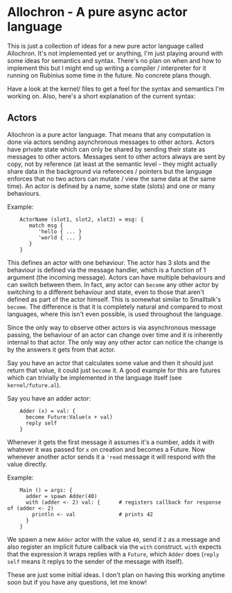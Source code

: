 # Allochron - A pure async actor language

This is just a collection of ideas for a new pure actor language called Allochron.
It's not implemented yet or anything, I'm just playing around with some ideas for semantics and syntax.
There's no plan on when and how to implement this but I might end up writing a compiler / interpreter for it running on Rubinius some time in the future.
No concrete plans though.

Have a look at the kernel/ files to get a feel for the syntax and semantics I'm working on.
Also, here's a short explanation of the current syntax:

## Actors

Allochron is a pure actor language. That means that any computation is done via actors sending asynchronous messages to other actors.
Actors have private state which can only be shared by sending their state as messages to other actors.
Messages sent to other actors always are sent by copy, not by reference (at least at the semantic level - they might actually share data in the background via references / pointers but the language enforces that no two actors can mutate / view the same data at the same time).
An actor is defined by a name, some state (slots) and one or many behaviours.

Example:

        ActorName (slot1, slot2, slot3) = msg: {
           match msg {
              'hello { ... }
              'world { ... }
           }
        }

This defines an actor with one behaviour. The actor has 3 slots and the behaviour is defined via the message handler, which is a function of 1 argument (the incoming message).
Actors can have multiple behaviours and can switch between them. In fact, any actor can `become` any other actor by switching to a different behaviour and state, even to those that aren't defined as part of the actor himself. This is somewhat similar to Smalltalk's `become`. The difference is that it is completely natural and compared to most languages, where this isn't even possible, is used throughout the language.

Since the only way to observe other actors is via asynchronous message passing, the behaviour of an actor can change over time and it is inherently internal to that actor. The only way any other actor can notice the change is by the answers it gets from that actor.

Say you have an actor that calculates some value and then it should just return that value, it could just `become` it. A good example for this are futures which can trivially be implemented in the language itself (see `kernel/future.al`).

Say you have an adder actor:

        Adder (x) = val: {
          become Future:Value(x + val)
          reply self
        }

Whenever it gets the first message it assumes it's a number, adds it with whatever it was passed for `x` on creation and becomes a Future. Now whenever another actor sends it a `'read` message it will respond with the value directly.

Example:

        Main () = args: {
          adder = spawn Adder(40)
          with (adder <- 2) val: {      # registers callback for response of (adder <- 2)
            println <- val              # prints 42
          }
        }

We spawn a new `Adder` actor with the value `40`, send it `2` as a message and also register an implicit future callback via the `with` construct. `with` expects that the expression it wraps replies with a `Future`, which `Adder` does (`reply self` means it replys to the sender of the message with itself).


These are just some initial ideas.
I don't plan on having this working anytime soon but if you have any questions, let me know!